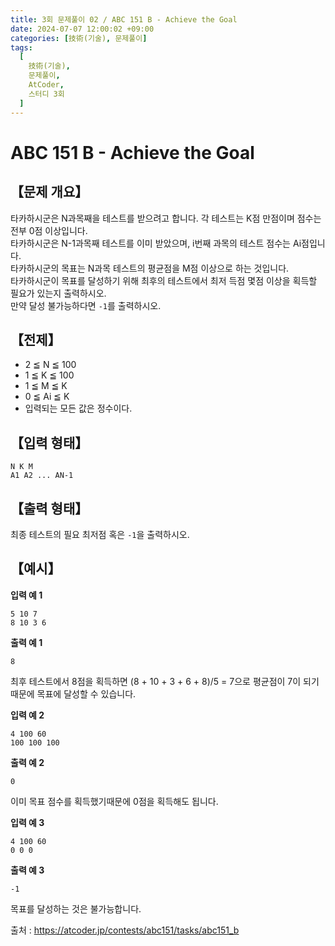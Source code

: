 ```yaml
---
title: 3회 문제풀이 02 / ABC 151 B - Achieve the Goal
date: 2024-07-07 12:00:02 +09:00
categories: [技術(기술), 문제풀이]
tags:
  [
    技術(기술),
    문제풀이,
    AtCoder,
    스터디 3회
  ]
---
```

# ABC 151 B - Achieve the Goal
## 【문제 개요】
타카하시군은 N과목째을 테스트를 받으려고 합니다. 각 테스트는 K점 만점이며 점수는 전부 0점 이상입니다.<br>
타카하시군은 N-1과목째 테스트를 이미 받았으며, i번째 과목의 테스트 점수는 Ai점입니다.<br>
타카하시군의 목표는 N과목 테스트의 평균점을 M점 이상으로 하는 것입니다.<br>
타카하시군이 목표를 달성하기 위해 최후의 테스트에서 최저 득점 몇점 이상을 획득할 필요가 있는지 출력하시오.<br>
만약 달성 불가능하다면 `-1`를 출력하시오.

## 【전제】
- 2 ≦ N ≦ 100
- 1 ≦ K ≦ 100
- 1 ≦ M ≦ K
- 0 ≦ Ai ≦ K
- 입력되는 모든 값은 정수이다.

## 【입력 형태】
```
N K M
A1 A2 ... AN-1
```

## 【출력 형태】
최종 테스트의 필요 최저점 혹은 `-1`을 출력하시오.

## 【예시】

**입력 예 1**

```
5 10 7
8 10 3 6
```

**출력 예 1**

```
8
```
최후 테스트에서 8점을 획득하면 (8 + 10 + 3 + 6 + 8)/5 = 7으로 평균점이 7이 되기때문에 목표에 달성할 수 있습니다.

**입력 예 2**

```
4 100 60
100 100 100
```

**출력 예 2**

```
0
```
이미 목표 점수를 획득했기때문에 0점을 획득해도 됩니다.

**입력 예 3**

```
4 100 60
0 0 0
```

**출력 예 3**

```
-1
```
목표를 달성하는 것은 불가능합니다.

출처 : <a href="https://atcoder.jp/contests/abc151/tasks/abc151_b">https://atcoder.jp/contests/abc151/tasks/abc151_b</a> 